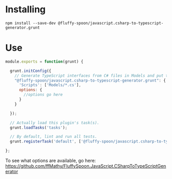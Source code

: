 # Installing
```shell
npm install --save-dev @fluffy-spoon/javascript.csharp-to-typescript-generator.grunt
```

# Use
```javascript
module.exports = function(grunt) {

  grunt.initConfig({
    // Generate TypeScript interfaces from C# files in Models and put them into Scripts as one .d.ts file for every .cs file.
    "@fluffy-spoon/javascript.csharp-to-typescript-generator.grunt": {
      'Scripts': ['Models/*.cs'],
      options: {
        //options go here
      }
    }

  });

  // Actually load this plugin's task(s).
  grunt.loadTasks('tasks');

  // By default, lint and run all tests.
  grunt.registerTask('default', ['@fluffy-spoon/javascript.csharp-to-typescript-generator.grunt']);

};
```

To see what options are available, go here: https://github.com/ffMathy/FluffySpoon.JavaScript.CSharpToTypeScriptGenerator
